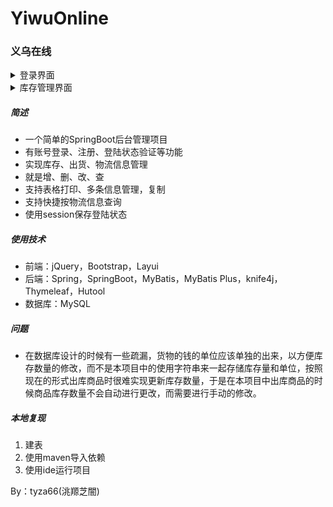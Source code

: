 # YiwuOnline
### 义乌在线
<details><summary>登录界面</summary>
<img src="./效果/登录页面.png"/>
</details>

<details><summary>库存管理界面</summary>
<img src="./效果/库存管理.png"/>
</details>



##### 简述

- 一个简单的SpringBoot后台管理项目
- 有账号登录、注册、登陆状态验证等功能
- 实现库存、出货、物流信息管理
- 就是增、删、改、查
- 支持表格打印、多条信息管理，复制
- 支持快捷按物流信息查询
- 使用session保存登陆状态

##### 使用技术

- 前端：jQuery，Bootstrap，Layui
- 后端：Spring，SpringBoot，MyBatis，MyBatis Plus，knife4j，Thymeleaf，Hutool
- 数据库：MySQL

##### 问题

- 在数据库设计的时候有一些疏漏，货物的钱的单位应该单独的出来，以方便库存数量的修改，而不是本项目中的使用字符串来一起存储库存量和单位，按照现在的形式出库商品时很难实现更新库存数量，于是在本项目中出库商品的时候商品库存数量不会自动进行更改，而需要进行手动的修改。

##### 本地复现

1. 建表
2. 使用maven导入依赖
3. 使用ide运行项目

By：tyza66(洮羱芝闇)
